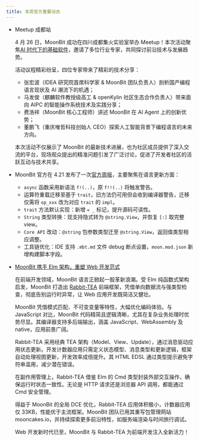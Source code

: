 ```yaml
---
title: 本周官方重要动态
---
```


- Meetup 成都站

  4 月 26 日，MoonBit 成功在四川成都集火实验室举办 Meetup！本次活动聚焦[AI 时代下的基础软件](https://mp.weixin.qq.com/s/Z27YZ00FVWsMivety3-IUg)，邀请了多位行业专家，共同探讨前沿技术与发展趋势。
  
  活动议程精彩纷呈，四位专家带来了精彩的技术分享：
  
  - 张宏波（IDEA 研究院首席科学家 & MoonBit 团队负责人）剖析国产编程语言现状及 AI 潮流下的机遇；
  - 马发俊（麒麟软件教授级高工 & openKylin 社区生态合作负责人）带来面向 AIPC 的智能操作系统技术及实践分享；
  - 费浩祥（MoonBit 核心工程师）讲述 MoonBit 在 AI Agent 上的创新优势；
  - 董鹏飞（重庆唯哲科技创始人 CEO）探索人工智能背景下编程语言的未来方向。

  本次活动不仅展示了 MoonBit 的最新技术进展，也为社区成员提供了深入交流的平台，现场观众提出的精准问题引发了广泛讨论，促进了开发者社区的活跃互动与技术共享。
  
- MoonBit 官方在 4.21 发布了一次[官方周报](https://www.moonbitlang.cn/weekly-updates/2025/04/21/index)，主要聚焦在语言更新方面：
  - `async` 函数采用新语法 `f!(..)`，原 `f!!(..)` 将触发警告。
  - 运算符重载迁移至基于 `trait`，旧方法仍可用但会收到编译器警告，迁移仅需将 `op_xxx` 改为对应 `trait` 的 `impl`。
  - `trait` 方法默认实现：新增 `= _` 标记，提升源码可读性。
  - `String` 类型转换：现支持隐式转为 `@string.View`，并恢复 `[:]` 取完整 view。
  - `Core API` 改动：`@string` 包参数类型迁至 `@string.View`，返回值类型相应调整。
  - 工具链优化：IDE 支持 `.mbt.md` 文件 debug 断点设置，`moon.mod.json` 新增构建脚本字段。

- [MoonBit 携手 Elm 架构，重塑 Web 开发范式](https://mp.weixin.qq.com/s/FGRmkLG7U1OjgY6swLw-bQ)
  
  在前端开发领域，MoonBit 语言正掀起一股革新浪潮。受 Elm 纯函数式架构启发，MoonBit 打造出 [Rabbit-TEA](https://github.com/moonbit-community/rabbit-tea) 前端框架，凭借单向数据流与强类型检查，彻底告别运行时异常，让 Web 应用开发既简洁又健壮。
  
  MoonBit 凭借模式匹配、不可变变量等特性，大幅优化编码体验。与 JavaScript 对比，MoonBit 代码精简且逻辑清晰，尤其在复杂业务处理时优势尽显。其编译器支持多后端输出，涵盖 JavaScript、WebAssembly 及 native，应用前景广阔。
  
  Rabbit-TEA 采用经典 TEA 架构（Model、View、Update），通过消息驱动应用状态更新。开发计数器应用只需定义状态模型、消息类型和更新逻辑，框架自动处理视图更新，开发效率成倍提升。其 HTML EDSL 通过类型提示避免字符串滥用，减少潜在错误。
  
  在副作用管理上，Rabbit-TEA 借鉴 Elm 的 Cmd 类型封装外部交互操作，确保运行时状态一致性。无论是 HTTP 请求还是浏览器 API 调用，都能通过 Cmd 安全管理。
  
  得益于 MoonBit 的全局 DCE 优化，Rabbit-TEA 应用体积极小，计数器应用仅 33KB，性能优于主流框架。MoonBit 团队已用其重写包管理网站 mooncakes.io，并持续探索更多前沿特性，如服务端渲染与时间旅行调试。
  
  Web 开发新时代已至，MoonBit 与 Rabbit-TEA 为前端开发注入全新活力！

